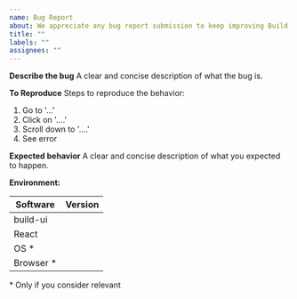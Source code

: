 ```yaml
---
name: Bug Report
about: We appreciate any bug report submission to keep improving Build UI
title: ""
labels: ""
assignees: ""
---
```


**Describe the bug**
A clear and concise description of what the bug is.

**To Reproduce**
Steps to reproduce the behavior:
1. Go to '...'
2. Click on '....'
3. Scroll down to '....'
4. See error

**Expected behavior**
A clear and concise description of what you expected to happen.

**Environment:**

| Software         | Version    |
| ---------------- | ---------- |
| build-ui         |            |
| React            |            |
| OS *             |            |
| Browser *        |            |

\* Only if you consider relevant


